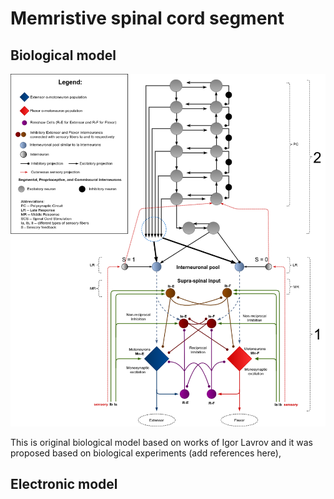# Memristive spinal cord segment 

## Biological model

![Memristive spinal cord biological model](../images/spinal-cord-diagram/spinal-cord-diagram.png)

This is original biological model based on works of Igor Lavrov and it was proposed based on biological experiments (add references here), 

## Electronic model 

